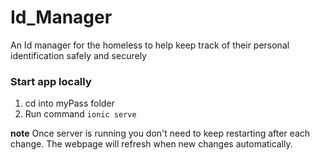 # Id_Manager
An Id manager for the homeless to help keep track of their personal identification safely and securely

### Start app locally
1. cd into myPass folder
2. Run command `ionic serve`

**note** Once server is running you don't need to keep restarting after each change. The webpage will refresh when new changes automatically. 
